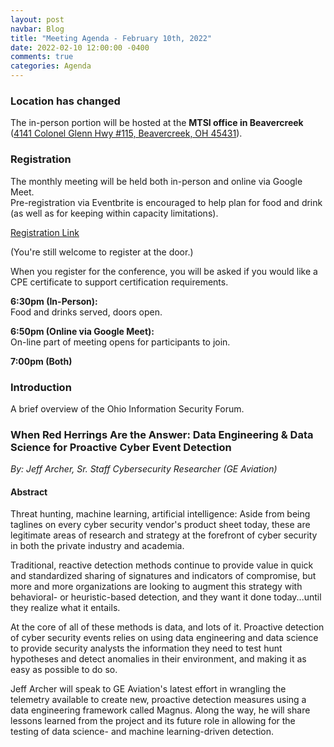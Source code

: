 ```yaml
---
layout: post
navbar: Blog
title: "Meeting Agenda - February 10th, 2022"
date: 2022-02-10 12:00:00 -0400
comments: true
categories: Agenda
---
```


### Location has changed
The in-person portion will be hosted at the **MTSI office in Beavercreek** ([4141 Colonel Glenn Hwy #115, Beavercreek, OH 45431](https://www.google.com/maps/place/4141+Colonel+Glenn+Hwy+%23+115,+Beavercreek,+OH+45431/)).


### Registration  
The monthly meeting will be held both in-person and online via Google Meet.  
Pre-registration via Eventbrite is encouraged to help plan for food and drink (as well as for keeping within capacity limitations).  

[Registration Link](https://www.eventbrite.com/e/259070876967)  

(You're still welcome to register at the door.)

When you register for the conference, you will be asked if you would like a CPE certificate to support certification requirements.  

**6:30pm (In-Person):**  
Food and drinks served, doors open.  

**6:50pm (Online via Google Meet):**  
On-line part of meeting opens for participants to join.  

**7:00pm (Both)**  

### Introduction

A brief overview of the Ohio Information Security Forum.

### **When Red Herrings Are the Answer: Data Engineering & Data Science for Proactive Cyber Event Detection**
_By: Jeff Archer, Sr. Staff Cybersecurity Researcher (GE Aviation)_

#### Abstract

Threat hunting, machine learning, artificial intelligence: Aside from being taglines on every cyber security vendor's product sheet today, these are legitimate areas of research and strategy at the forefront of cyber security in both the private industry and academia.

Traditional, reactive detection methods continue to provide value in quick and standardized sharing of signatures and indicators of compromise, but more and more organizations are looking to augment this strategy with behavioral- or heuristic-based detection, and they want it done today...until they realize what it entails.

At the core of all of these methods is data, and lots of it. Proactive detection of cyber security events relies on using data engineering and data science to provide security analysts the information they need to test hunt hypotheses and detect anomalies in their environment, and making it as easy as possible to do so.

Jeff Archer will speak to GE Aviation's latest effort in wrangling the telemetry available to create new, proactive detection measures using a data engineering framework called Magnus. Along the way, he will share lessons learned from the project and its future role in allowing for the testing of data science- and machine learning-driven detection.


